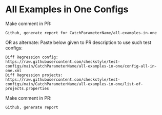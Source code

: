 # All Examples in One Configs
Make comment in PR:
```
Github, generate report for CatchParameterName/all-examples-in-one
```
OR as alternate:
Paste below given to PR description to use such test configs:
```
Diff Regression config: https://raw.githubusercontent.com/checkstyle/test-configs/main/CatchParameterName/all-examples-in-one/config-all-in-one.xml
Diff Regression projects: https://raw.githubusercontent.com/checkstyle/test-configs/main/CatchParameterName/all-examples-in-one/list-of-projects.properties
```
Make comment in PR:
```
Github, generate report
```
